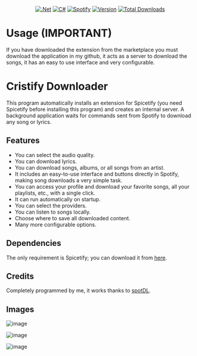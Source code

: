 <div align="center">

  <a href="">![.Net](https://img.shields.io/badge/.NET-5C2D91?style=for-the-badge&logo=.net&logoColor=white)</a>
  <a href="">![C#](https://img.shields.io/badge/c%23-%23239120.svg?style=for-the-badge&logo=csharp&logoColor=white)</a>
  <a href="">![Spotify](https://img.shields.io/badge/Spotify-1ED760?style=for-the-badge&logo=spotify&logoColor=white)</a>
  <a href="">![Version](https://img.shields.io/github/v/release/AndySharp44s/Cristify-Downloader?style=for-the-badge)</a>
<a href="https://github.com/AndySharp44s/Cristify-Downloader/releases">
  <img src="https://img.shields.io/github/downloads/AndySharp44s/Cristify-Downloader/total?style=for-the-badge" alt="Total Downloads"/>
</a>

</div>

# Usage (IMPORTANT)
If you have downloaded the extension from the marketplace you must download the application in my github, it acts as a server to download the songs, it has an easy to use interface and very configurable.

# Cristify Downloader
This program automatically installs an extension for Spicetify (you need Spicetify before installing this program) and creates an internal server. A background application waits for commands sent from Spotify to download any song or lyrics.

## Features
- You can select the audio quality.
- You can download lyrics.
- You can download songs, albums, or all songs from an artist.
- It includes an easy-to-use interface and buttons directly in Spotify, making song downloads a very simple task.
- You can access your profile and download your favorite songs, all your playlists, etc., with a single click.
- It can run automatically on startup.
- You can select the providers.
- You can listen to songs locally.
- Choose where to save all downloaded content.
- Many more configurable options.

## Dependencies
The only requirement is Spicetify; you can download it from [here](https://spicetify.app).

## Credits
Completely programmed by me, it works thanks to [spotDL](https://github.com/spotDL/spotify-downloader).

## Images
![image](https://i.imgur.com/bmydzvH.png)

![image](https://i.imgur.com/3R8Cley.png)

![image](https://i.imgur.com/3mSudz6.png)
